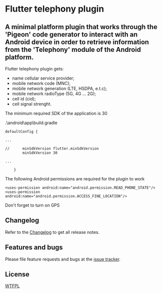 # Flutter telephony plugin

## A minimal platform plugin that works through the 'Pigeon' code generator to interact with an Android device in order to retrieve information from the 'Telephony' module of the Android platform.

Flutter telephony plugin gets:
 - name cellular service provider;
 - mobile network code (MNC);
 - mobile network generation (LTE, HSDPA, e.t.c);
 - mobile network radioType (5G, 4G ... 2G);
 - cell id (cid);
 - cell signal strenght.

The minimum required SDK of the application is 30

.\android\app\build.gradle

```
defaultConfig {

...

//      minSdkVersion flutter.minSdkVersion
        minSdkVersion 30

...

    }
```


The following Android permissions are required for the plugin to work

```
<uses-permission android:name="android.permission.READ_PHONE_STATE"/>
<uses-permission android:name="android.permission.ACCESS_FINE_LOCATION"/>
```
Don't forget to turn on GPS

## Changelog  
  
Refer to the [Changelog](https://github.com/grfc-ru/flutter_telephony_info/blob/main/CHANGELOG.md) to get all release notes.  
  
  
## Features and bugs  
  
Please file feature requests and bugs at the [issue tracker][tracker].
  
[tracker]: https://github.com/grfc-ru/flutter_telephony_info/issues
  
  
## License  
  
[WTFPL](https://github.com/grfc-ru/flutter_telephony_info/blob/main/LICENSE)